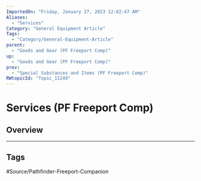 ```yaml
---
ImportedOn: "Friday, January 27, 2023 12:02:47 AM"
Aliases:
  - "Services"
Category: "General Equipment Article"
Tags:
  - "Category/General-Equipment-Article"
parent:
  - "Goods and Gear (PF Freeport Comp)"
up:
  - "Goods and Gear (PF Freeport Comp)"
prev:
  - "Special Substances and Items (PF Freeport Comp)"
RWtopicId: "Topic_11249"
---
```

# Services (PF Freeport Comp)
## Overview

---
## Tags
#Source/Pathfinder-Freeport-Companion

